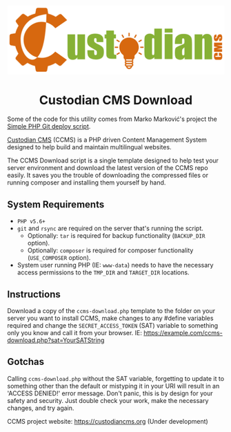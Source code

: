 ![Custodian CMS Logo](ccms-logo.png)
<h1 align="center">Custodian CMS Download</h1>

Some of the code for this utility comes from Marko Marković's project the [Simple PHP Git deploy script](https://github.com/markomarkovic/simple-php-git-deploy).

[Custodian CMS](https://github.com/modusinternet/Custodian-CMS) (CCMS) is a PHP driven Content Management System designed to help build and maintain multilingual websites.

The CCMS Download script is a single template designed to help test your server environment and download the latest version of the CCMS repo easily. It saves you the trouble of downloading the compressed files or running composer and installing them yourself by hand.

## System Requirements
* `PHP v5.6+`
* `git` and `rsync` are required on the server that's running the script.
	- Optionally: `tar` is required for backup functionality (`BACKUP_DIR` option).
	- Optionally: `composer` is required for composer functionality (`USE_COMPOSER` option).
* System user running PHP (IE: `www-data`) needs to have the necessary access permissions to the `TMP_DIR` and `TARGET_DIR` locations.

## Instructions
Download a copy of the `ccms-download.php` template to the folder on your server you want to install CCMS, make changes to any #define variables required and change the `SECRET_ACCESS_TOKEN` (SAT) variable to something only you know and call it from your browser. IE:
https://example.com/ccms-download.php?sat=YourSATString

## Gotchas
Calling `ccms-download.php` without the SAT variable, forgetting to update it to something other than the default or mistyping it in your URI will result in an 'ACCESS DENIED!' error message.  Don't panic, this is by design for your safety and security. Just double check your work, make the necessary changes, and try again.

CCMS project website: https://custodiancms.org (Under development)
